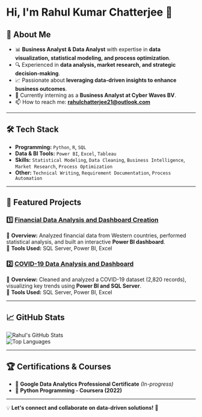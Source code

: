 # Hi, I'm Rahul Kumar Chatterjee 👋  

## 🚀 About Me  
- 📊 **Business Analyst & Data Analyst** with expertise in **data visualization, statistical modeling, and process optimization**.  
- 🔍 Experienced in **data analysis, market research, and strategic decision-making**.  
- 📈 Passionate about **leveraging data-driven insights to enhance business outcomes**.  
- 🎯 Currently interning as a **Business Analyst at Cyber Waves BV**.  
- 📫 How to reach me: **rahulchatterjee21@outlook.com**  

---

## 🛠 Tech Stack  
- **Programming:** `Python`, `R`, `SQL`  
- **Data & BI Tools:** `Power BI`, `Excel`, `Tableau`  
- **Skills:** `Statistical Modeling`, `Data Cleaning`, `Business Intelligence`, `Market Research`, `Process Optimization`  
- **Other:** `Technical Writing`, `Requirement Documentation`, `Process Automation`  

---

## 📌 Featured Projects  
### 1️⃣ [Financial Data Analysis and Dashboard Creation](https://github.com/rahulchatterjee21)  
🔹 **Overview:** Analyzed financial data from Western countries, performed statistical analysis, and built an interactive **Power BI dashboard**.  
🔹 **Tools Used:** SQL Server, Power BI, Excel  

### 2️⃣ [COVID-19 Data Analysis and Dashboard](https://github.com/rahulchatterjee21)  
🔹 **Overview:** Cleaned and analyzed a COVID-19 dataset (2,820 records), visualizing key trends using **Power BI and SQL Server**.  
🔹 **Tools Used:** SQL Server, Power BI, Excel  

---

## 📈 GitHub Stats  
![Rahul's GitHub Stats](https://github-readme-stats.vercel.app/api?username=rahulchatterjee21&show_icons=true&theme=dark)  
![Top Languages](https://github-readme-stats.vercel.app/api/top-langs/?username=rahulchatterjee21&layout=compact)  

---

## 🏆 Certifications & Courses  
- 📜 **Google Data Analytics Professional Certificate** *(In-progress)*  
- 📜 **Python Programming - Coursera (2022)**  

---

💡 **Let's connect and collaborate on data-driven solutions!** 🚀  
